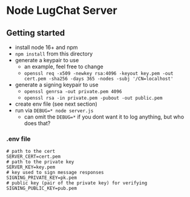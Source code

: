 # Node LugChat Server

## Getting started

* install node 16+ and npm
* `npm install` from this directory
* generate a keypair to use
  * an example, feel free to change
  * `openssl req -x509 -newkey rsa:4096 -keyout key.pem -out cert.pem -sha256 -days 365 -nodes -subj '/CN=localhost'`
* generate a signing keypair to use
  * `openssl genrsa -out private.pem 4096`
  * `openssl rsa -in private.pem -pubout -out public.pem`
* create env file (see next section)
* run via `DEBUG=* node server.js`
  * can omit the `DEBUG=*` if you dont want it to log anything, but who does that?

### .env file

```
# path to the cert
SERVER_CERT=cert.pem
# path to the private key
SERVER_KEY=key.pem
# key used to sign message responses
SIGNING_PRIVATE_KEY=pk.pem
# public key (pair of the private key) for verifying
SIGNING_PUBLIC_KEY=pub.pem
```